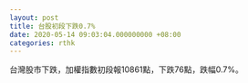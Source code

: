 ```yaml
---
layout: post
title: 台股初段下跌0.7%
date: 2020-05-14 09:03:04.000000000 +08:00
categories: rthk
---
```


台灣股市下跌，加權指數初段報10861點，下跌76點，跌幅0.7%。
